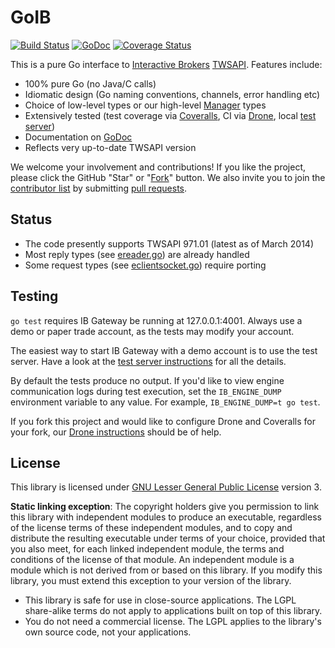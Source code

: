 GoIB
====

[![Build Status](https://drone.io/github.com/benalexau/go.trade/status.png)](https://drone.io/github.com/benalexau/go.trade/latest)
[![GoDoc](https://godoc.org/github.com/benalexau/go.trade?status.png)](https://godoc.org/github.com/benalexau/go.trade)
[![Coverage Status](https://coveralls.io/repos/benalexau/go.trade/badge.png?branch=master)](https://coveralls.io/r/benalexau/go.trade?branch=master)

This is a pure Go interface to
[Interactive Brokers](https://www.interactivebrokers.com/)
[TWSAPI](http://interactivebrokers.github.io). Features include:

* 100% pure Go (no Java/C calls)
* Idiomatic design (Go naming conventions, channels, error handling etc)
* Choice of low-level types or our high-level [Manager](manager.go) types
* Extensively tested (test coverage via
  [Coveralls](https://coveralls.io/r/benalexau/go.trade?branch=master), CI via
  [Drone](https://drone.io/github.com/benalexau/go.trade/latest), local
  [test server](testserver/README.md))
* Documentation on [GoDoc](https://godoc.org/github.com/benalexau/go.trade)
* Reflects very up-to-date TWSAPI version

We welcome your involvement and contributions! If you like the project, please
click the GitHub "Star" or "[Fork](../../fork)" button. We also invite you to
join the [contributor list](../../graphs/contributors) by submitting
[pull requests](../../pulls).

Status
------

* The code presently supports TWSAPI 971.01 (latest as of March 2014)
* Most reply types (see [ereader.go](ereader.go)) are already handled
* Some request types (see [eclientsocket.go](eclientsocket.go)) require porting

Testing
-------

```go test``` requires IB Gateway be running at 127.0.0.1:4001. Always use a
demo or paper trade account, as the tests may modify your account.

The easiest way to start IB Gateway with a demo account is to use the test
server. Have a look at the [test server instructions](testserver/README.md) for
all the details.

By default the tests produce no output. If you'd like to view engine
communication logs during test execution, set the ```IB_ENGINE_DUMP```
environment variable to any value. For example, ```IB_ENGINE_DUMP=t go test```.

If you fork this project and would like to configure Drone and Coveralls for
your fork, our [Drone instructions](drone.md) should be of help.

License
-------

This library is licensed under
[GNU Lesser General Public License](http://www.gnu.org/licenses/lgpl.html)
version 3.

**Static linking exception**: The copyright holders give you permission to link
this library with independent modules to produce an executable, regardless of
the license terms of these independent modules, and to copy and distribute
the resulting executable under terms of your choice, provided that you also
meet, for each linked independent module, the terms and conditions of the
license of that module. An independent module is a module which is not
derived from or based on this library. If you modify this library, you must
extend this exception to your version of the library.

* This library is safe for use in close-source applications. The LGPL
  share-alike terms do not apply to applications built on top of this library.
* You do not need a commercial license. The LGPL applies to the library's own
  source code, not your applications.
